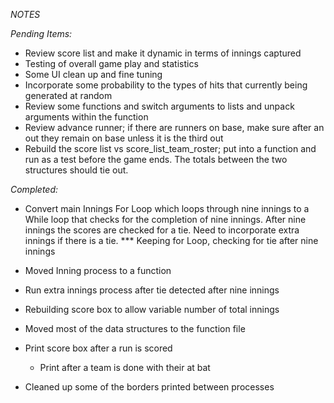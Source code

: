 *NOTES*

_Pending Items:_
   - Review score list and make it dynamic in terms of innings captured
   - Testing of overall game play and statistics
   - Some UI clean up and fine tuning
   - Incorporate some probability to the types of hits that currently being generated at random          
   - Review some functions and switch arguments to lists and unpack arguments within the function 
   - Review advance runner; if there are runners on base, make sure after an out they remain on base 
     unless it is the third out
   - Rebuild the score list vs score_list_team_roster; put into a function and run as a test before
     the game ends. The totals between the two structures should tie out.


_Completed:_

   - Convert main Innings For Loop which loops through nine innings to a While loop that checks for the 
     completion of nine innings. After nine innings the scores are checked for a tie. Need to incorporate
     extra innings if there is a tie.   *** Keeping for Loop, checking for tie after nine innings
     
   - Moved Inning process to a function
        
   - Run extra innings process after tie detected after nine innings
   
   - Rebuilding score box to allow variable number of total innings
   
   - Moved most of the data structures to the function file
   
   - Print score box after a run is scored
     - Print after a team is done with their at bat
     
   - Cleaned up some of the borders printed between processes